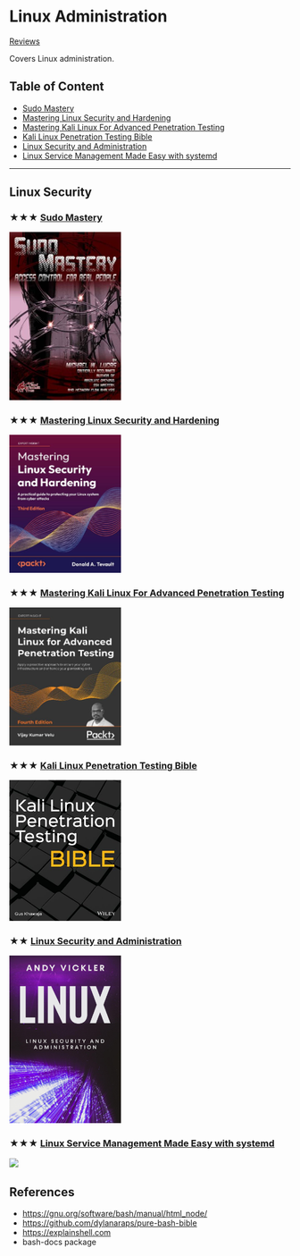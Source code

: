 # Linux Administration
[Reviews](linux.md)

Covers Linux administration.

## Table of Content

* [Sudo Mastery](#-sudo-mastery)
* [Mastering Linux Security and Hardening](#-mastering-linux-security-and-hardening)
* [Mastering Kali Linux For Advanced Penetration Testing](#-mastering-kali-linux-for-advanced-penetration-testing)
* [Kali Linux Penetration Testing Bible](#-kali-linux-penetration-testing-bible)
* [Linux Security and Administration](#-linux-security-and-administration)
* [Linux Service Management Made Easy with systemd](#-linux-service-management-made-easy-with-systemd)

---

## Linux Security

### ★★★ [Sudo Mastery](resources/9781493626205.md)
[<img src="covers/9781493626205.jpg" width="200"/>](resources/9781493626205.md)

### ★★★ [Mastering Linux Security and Hardening](resources/9781837630516.md)
[<img src="covers/9781837630516.jpg" width="200"/>](resources/9781837630516.md)

### ★★★ [Mastering Kali Linux For Advanced Penetration Testing](resources/9781801819770.md)
[<img src="covers/9781801819770.jpg" width="200"/>](resources/9781801819770.md)

### ★★★ [Kali Linux Penetration Testing Bible](resources/9781119719083.md)
[<img src="covers/9781119719083.jpg" width="200"/>](resources/9781119719083.md)

### ★★ [Linux Security and Administration](resources/linux-security-and-administration.md)
[<img src="covers/linux-security-and-administration.jpg" width="200"/>](resources/linux-security-and-administration.md)

### ★★★ [Linux Service Management Made Easy with systemd](resources/9781801811644.md)
[<img src="covers/9781801811644.jpg" width="200"/>](resources/9781801811644.md)

## References

* https://gnu.org/software/bash/manual/html_node/
* https://github.com/dylanaraps/pure-bash-bible
* https://explainshell.com
* bash-docs package
